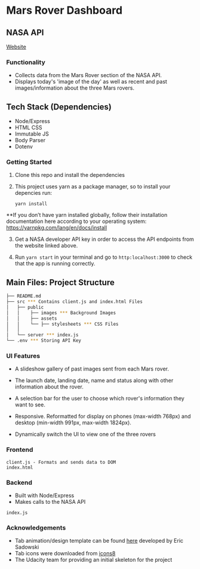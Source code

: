 # Mars Rover Dashboard 

## NASA API
[Website](https://api.nasa.gov/)

### Functionality

* Collects data from the Mars Rover section of the NASA API. 
* Displays today's 'image of the day' as well as recent and past images/information about the three Mars rovers. 

## Tech Stack (Dependencies)
- Node/Express
- HTML CSS
- Immutable JS
- Body Parser
- Dotenv

### Getting Started

1. Clone this repo and install the dependencies

2. This project uses yarn as a package manager, so to install your depencies run:

    ```yarn install``` 

**If you don’t have yarn installed globally, follow their installation documentation here according to your operating system: https://yarnpkg.com/lang/en/docs/install

3. Get a NASA developer API key in order to access the API endpoints from the website linked above.

4. Run `yarn start` in your terminal and go to `http:localhost:3000` to check that the app is running correctly.

## Main Files: Project Structure

  ```sh
  ├── README.md
  ├── src *** Contains client.js and index.html Files
  │   ├── public
  │   │    ├── images *** Background Images
  │   │    ├── assets
  │   │    └── ├── stylesheets *** CSS Files
  │   │
  │   └── server *** index.js
  └── .env *** Storing API Key
  ```

### UI Features

- A slideshow gallery of past images sent from each Mars rover.
- The launch date, landing date, name and status along with other information about the rover.
- A selection bar for the user to choose which rover's information they want to see.

- Responsive. Reformatted for display on phones (max-width 768px) and desktop (min-width 991px, max-width 1824px).
- Dynamically switch the UI to view one of the three rovers 

### Frontend
```
client.js - Formats and sends data to DOM
index.html
```

### Backend
- Built with Node/Express
- Makes calls to the NASA API
```
index.js
```

### Acknowledgements
- Tab animation/design template can be found [here](https://codepen.io/ejsado/pen/gPVgVv) developed by Eric Sadowski
- Tab icons were downloaded from [icons8](https://icons8.com/)
- The Udacity team for providing an initial skeleton for the project
